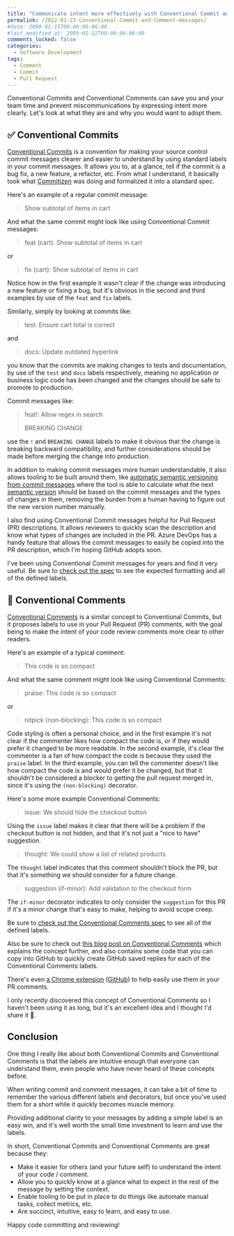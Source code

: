 ```yaml
---
title: "Communicate intent more effectively with Conventional Commit and Comment messages"
permalink: /2022-01-23-Conventional-Commit-and-Comment-messages/
#date: 2099-01-15T00:00:00-06:00
#last_modified_at: 2099-01-22T00:00:00-06:00
comments_locked: false
categories:
  - Software Development
tags:
  - Comment
  - Commit
  - Pull Request
---
```


Conventional Commits and Conventional Comments can save you and your team time and prevent miscommunications by expressing intent more clearly.
Let's look at what they are and why you would want to adopt them.

## ✅ Conventional Commits

[Conventional Commits](https://www.conventionalcommits.org/en/v1.0.0/) is a convention for making your source control commit messages clearer and easier to understand by using standard labels in your commit messages.
It allows you to, at a glance, tell if the commit is a bug fix, a new feature, a refactor, etc.
From what I understand, it basically took what [Commitizen](https://github.com/commitizen/cz-cli) was doing and formalized it into a standard spec.

Here's an example of a regular commit message:

> Show subtotal of items in cart

And what the same commit might look like using Conventional Commit messages:

> feat (cart): Show subtotal of items in cart

or

> fix (cart): Show subtotal of items in cart

Notice how in the first example it wasn't clear if the change was introducing a new feature or fixing a bug, but it's obvious in the second and third examples by use of the `feat` and `fix` labels.

Similarly, simply by looking at commits like:

> test: Ensure cart total is correct

and

> docs: Update outdated hyperlink

you know that the commits are making changes to tests and documentation, by use of the `test` and `docs` labels respectively, meaning no application or business logic code has been changed and the changes should be safe to promote to production.

Commit messages like:

> feat!: Allow regex in search
>
> BREAKING CHANGE

use the `!` and `BREAKING CHANGE` labels to make it obvious that the change is breaking backward compatibility, and further considerations should be made before merging the change into production.

In addition to making commit messages more human understandable, it also allows tooling to be built around them, like [automatic semantic versioning from commit messages](https://medium.com/agoda-engineering/automating-versioning-and-releases-using-semantic-release-6ed355ede742) where the tool is able to calculate what the next [semantic version](https://semver.org) should be based on the commit messages and the types of changes in them, removing the burden from a human having to figure out the new version number manually.

I also find using Conventional Commit messages helpful for Pull Request (PR) descriptions.
It allows reviewers to quickly scan the description and know what types of changes are included in the PR.
Azure DevOps has a handy feature that allows the commit messages to easily be copied into the PR description, which I'm hoping GitHub adopts soon.

I've been using Conventional Commit messages for years and find it very useful.
Be sure to [check out the spec](https://www.conventionalcommits.org/en/v1.0.0/) to see the expected formatting and all of the defined labels.

## 💬 Conventional Comments

[Conventional Comments](https://conventionalcomments.org) is a similar concept to Conventional Commits, but it proposes labels to use in your Pull Request (PR) comments, with the goal being to make the intent of your code review comments more clear to other readers.

Here's an example of a typical comment:

> This code is so compact

And what the same comment might look like using Conventional Comments:

> praise: This code is so compact

or

> nitpick (non-blocking): This code is so compact

Code styling is often a personal choice, and in the first example it's not clear if the commenter likes how compact the code is, or if they would prefer it changed to be more readable.
In the second example, it's clear the commenter is a fan of how compact the code is because they used the `praise` label.
In the third example, you can tell the commenter doesn't like how compact the code is and would prefer it be changed, but that it shouldn't be considered a blocker to getting the pull request merged in, since it's using the `(non-blocking)` decorator.

Here's some more example Conventional Comments:

> issue: We should hide the checkout button

Using the `issue` label makes it clear that there will be a problem if the checkout button is not hidden, and that it's not just a "nice to have" suggestion.

> thought: We could show a list of related products

The `thought` label indicates that this comment shouldn't block the PR, but that it's something we should consider for a future change.

> suggestion (if-minor): Add validation to the checkout form

The `if-minor` decorator indicates to only consider the `suggestion` for this PR if it's a minor change that's easy to make, helping to avoid scope creep.

Be sure to [check out the Conventional Comments spec](https://conventionalcomments.org) to see all of the defined labels.

Also be sure to check out [this blog post on Conventional Comments](https://a-hemdan.medium.com/conventional-comments-1f83f56a7a48) which explains the concept further, and also contains some code that you can copy into GitHub to quickly create GitHub saved replies for each of the Conventional Comments labels.

There's even [a Chrome extension](https://chrome.google.com/webstore/detail/conventional-comments/pagggmojbbphjnpcjeeniigdkglamffk) ([GitHub](https://github.com/AbdallahHemdan/Conventional-Buttons)) to help easily use them in your PR comments.

I only recently discovered this concept of Conventional Comments so I haven't been using it as long, but it's an excellent idea and I thought I'd share it 🙂.

## Conclusion

One thing I really like about both Conventional Commits and Conventional Comments is that the labels are intuitive enough that everyone can understand them, even people who have never heard of these concepts before.

When writing commit and comment messages, it can take a bit of time to remember the various different labels and decorators, but once you've used them for a short while it quickly becomes muscle memory.

Providing additional clarity to your messages by adding a simple label is an easy win, and it's well worth the small time investment to learn and use the labels.

In short, Conventional Commits and Conventional Comments are great because they:

- Make it easier for others (and your future self) to understand the intent of your code / comment.
- Allow you to quickly know at a glance what to expect in the rest of the message by setting the context.
- Enable tooling to be put in place to do things like automate manual tasks, collect metrics, etc.
- Are succinct, intuitive, easy to learn, and easy to use.

Happy code committing and reviewing!

